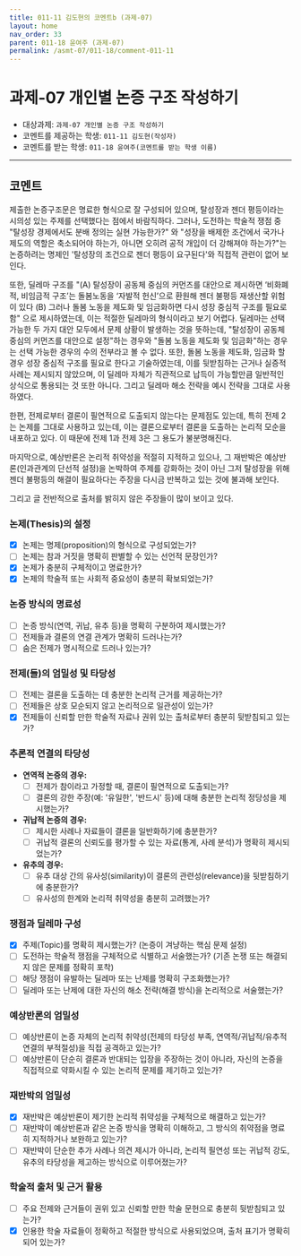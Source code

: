 ```yaml
---
title: 011-11 김도현의 코멘트b (과제-07) 
layout: home
nav_order: 33
parent: 011-18 윤여주 (과제-07)
permalink: /asmt-07/011-18/comment-011-11
---
```


# 과제-07 개인별 논증 구조 작성하기

- 대상과제: `과제-07 개인별 논증 구조 작성하기`
- 코멘트를 제공하는 학생: `011-11 김도현(작성자)` 
- 코멘트를 받는 학생: `011-18 윤여주(코멘트를 받는 학생 이름)` 

---

## 코멘트

제출한 논증구조문은 명료한 형식으로 잘 구성되어 있으며, 탈성장과 젠더 평등이라는 시의성 있는 주제를 선택했다는 점에서 바람직하다.
그러나, 도전하는 학술적 쟁점 중 "탈성장 경제에서도 분배 정의는 실현 가능한가?" 와 "성장을 배제한 조건에서 국가나 제도의 역할은 축소되어야 하는가, 아니면 오히려 공적 개입이 더 강해져야 하는가?"는 논증하려는 명제인 '탈성장의 조건으로 젠더 평등이 요구된다'와 직접적 관련이 없어 보인다.

또한, 딜레마 구조를 "(A) 탈성장이 공동체 중심의 커먼즈를 대안으로 제시하면 ‘비화폐적, 비임금적 구조’는 돌봄노동을 ‘자발적 헌신’으로 환원해 젠더 불평등 재생산할 위험이 있다 (B) 그러나 돌봄 노동을 제도화 및 임금화하면 다시 성장 중심적 구조를 필요로 함" 으로 제시하였는데, 이는 적절한 딜레마의 형식이라고 보기 어렵다. 딜레마는 선택 가능한 두 가지 대안 모두에서 문제 상황이 발생하는 것을 뜻하는데, "탈성장이 공동체 중심의 커먼즈를 대안으로 설정"하는 경우와 "돌봄 노동을 제도화 및 임금화"하는 경우는 선택 가능한 경우의 수의 전부라고 볼 수 없다. 또한, 돌봄 노동을 제도화, 임금화 할 경우 성장 중심적 구조를 필요로 한다고 기술하였는데, 이를 뒷받침하는 근거나 실증적 사례는 제시되지 않았으며, 이 딜레마 자체가 직관적으로 납득이 가능할만큼 일반적인 상식으로 통용되는 것 또한 아니다. 그리고 딜레마 해소 전략을 예시 전략을 그대로 사용하였다.

한편, 전제로부터 결론이 필연적으로 도출되지 않는다는 문제점도 있는데, 특히 전제 2는 논제를 그대로 사용하고 있는데, 이는 결론으로부터 결론을 도출하는 논리적 모순을 내포하고 있다. 이 때문에 전제 1과 전제 3은 그 용도가 불분명해진다.

마지막으로, 예상반론은 논리적 취약성을 적절히 지적하고 있으나, 그 재반박은 예상반론(인과관계의 단선적 설정)을 논박하여 주제를 강화하는 것이 아닌 그저 탈성장을 위해 젠더 불평등의 해결이 필요하다는 주장을 다시금 반복하고 있는 것에 불과해 보인다.

그리고 글 전반적으로 출처를 밝히지 않은 주장들이 많이 보이고 있다.

### **논제(Thesis)의 설정**
- [x] 논제는 명제(proposition)의 형식으로 구성되었는가?
- [ ] 논제는 참과 거짓을 명확히 판별할 수 있는 선언적 문장인가?
- [x] 논제가 충분히 구체적이고 명료한가?
- [x] 논제의 학술적 또는 사회적 중요성이 충분히 확보되었는가?

### **논증 방식의 명료성**
- [ ] 논증 방식(연역, 귀납, 유추 등)을 명확히 구분하여 제시했는가?
- [ ] 전제들과 결론의 연결 관계가 명확히 드러나는가?
- [ ] 숨은 전제가 명시적으로 드러나 있는가?

### **전제(들)의 엄밀성 및 타당성**
- [ ] 전제는 결론을 도출하는 데 충분한 논리적 근거를 제공하는가?
- [ ] 전제들은 상호 모순되지 않고 논리적으로 일관성이 있는가?
- [x] 전제들이 신뢰할 만한 학술적 자료나 권위 있는 출처로부터 충분히 뒷받침되고 있는가?

### **추론적 연결의 타당성**
- **연역적 논증의 경우:**
  - [ ] 전제가 참이라고 가정할 때, 결론이 필연적으로 도출되는가?
  - [ ] 결론의 강한 주장(예: '유일한', '반드시' 등)에 대해 충분한 논리적 정당성을 제시했는가?

- **귀납적 논증의 경우:**
  - [ ] 제시한 사례나 자료들이 결론을 일반화하기에 충분한가?
  - [ ] 귀납적 결론의 신뢰도를 평가할 수 있는 자료(통계, 사례 분석)가 명확히 제시되었는가?

- **유추의 경우:**
  - [ ] 유추 대상 간의 유사성(similarity)이 결론의 관련성(relevance)을 뒷받침하기에 충분한가?
  - [ ] 유사성의 한계와 논리적 취약성을 충분히 고려했는가?

### **쟁점과 딜레마 구성**
- [x] 주제(Topic)를 명확히 제시했는가? (논증이 겨냥하는 핵심 문제 설정)
- [ ] 도전하는 학술적 쟁점을 구체적으로 식별하고 서술했는가? (기존 논쟁 또는 해결되지 않은 문제를 정확히 포착)
- [ ] 해당 쟁점이 유발하는 딜레마 또는 난제를 명확히 구조화했는가?
- [ ] 딜레마 또는 난제에 대한 자신의 해소 전략(해결 방식)을 논리적으로 서술했는가?

### **예상반론의 엄밀성**
- [ ] 예상반론이 논증 자체의 논리적 취약성(전제의 타당성 부족, 연역적/귀납적/유추적 연결의 부적절성)을 직접 공격하고 있는가?
- [ ] 예상반론이 단순히 결론과 반대되는 입장을 주장하는 것이 아니라, 자신의 논증을 직접적으로 약화시킬 수 있는 논리적 문제를 제기하고 있는가?

### **재반박의 엄밀성**
- [x] 재반박은 예상반론이 제기한 논리적 취약성을 구체적으로 해결하고 있는가?
- [ ] 재반박이 예상반론과 같은 논증 방식을 명확히 이해하고, 그 방식의 취약점을 명료히 지적하거나 보완하고 있는가?
- [ ] 재반박이 단순한 추가 사례나 의견 제시가 아니라, 논리적 필연성 또는 귀납적 강도, 유추의 타당성을 제고하는 방식으로 이루어졌는가?

### **학술적 출처 및 근거 활용**
- [ ] 주요 전제와 근거들이 권위 있고 신뢰할 만한 학술 문헌으로 충분히 뒷받침되고 있는가?
- [x] 인용한 학술 자료들이 정확하고 적절한 방식으로 사용되었으며, 출처 표기가 명확히 되어 있는가?
